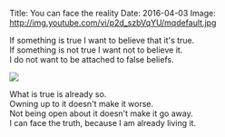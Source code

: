 Title: You can face the reality
Date: 2016-04-03
Image: http://img.youtube.com/vi/p2d_szbVqYU/mqdefault.jpg



If something is true I want to believe that it's true.  
If something is not true I want not to believe it.  
I do not want to be attached to false beliefs.  

![](http://img.youtube.com/vi/p2d_szbVqYU/maxresdefault.jpg)

What is true is already so.  
Owning up to it doesn't make it worse.  
Not being open about it doesn't make it go away.  
I can face the truth, because I am already living it.  



<!-- <style> -->
<!-- p {text-align:center;} -->
<!-- </style> -->
